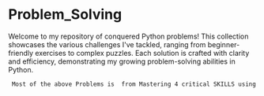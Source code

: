 # Problem_Solving
Welcome to my repository of conquered Python problems! This collection showcases the various challenges I've tackled, ranging from beginner-friendly exercises to complex puzzles. Each solution is crafted with clarity and efficiency, demonstrating my growing problem-solving abilities in Python.
```diff
 Most of the above Problems is  from Mastering 4 critical SKILLS using Python Course 
```
